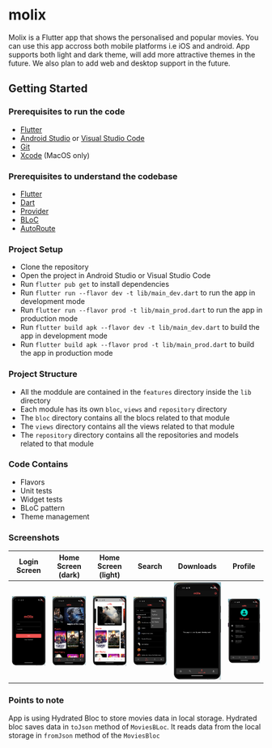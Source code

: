 # molix

Molix is a Flutter app that shows the personalised and popular movies. You can use this app accross both mobile platforms i.e iOS and android. App supports both light and dark theme, will add more attractive themes in the future. We also plan to add web and desktop support in the future.

## Getting Started

### Prerequisites to run the code
* [Flutter](https://flutter.dev/docs/get-started/install)
* [Android Studio](https://developer.android.com/studio) or [Visual Studio Code](https://code.visualstudio.com/)
* [Git](https://git-scm.com/downloads)
* [Xcode](https://developer.apple.com/xcode/) (MacOS only)


### Prerequisites to understand the codebase
* [Flutter](https://docs.flutter.dev/get-started/test-drive)
* [Dart](https://dart.dev/guides)
* [Provider](https://pub.dev/packages/provider)
* [BLoC](https://bloclibrary.dev/#/)
* [AutoRoute](https://pub.dev/packages/auto_route)

### Project Setup
* Clone the repository
* Open the project in Android Studio or Visual Studio Code
* Run `flutter pub get` to install dependencies
* Run `flutter run --flavor dev -t lib/main_dev.dart` to run the app in development mode
* Run `flutter run --flavor prod -t lib/main_prod.dart` to run the app in production mode
* Run `flutter build apk --flavor dev -t lib/main_dev.dart` to build the app in development mode
* Run `flutter build apk --flavor prod -t lib/main_prod.dart` to build the app in production mode

### Project Structure
* All the moddule are contained in the `features` directory inside the `lib` directory
* Each module has its own `bloc`, `views` and `repository` directory
* The `bloc` directory contains all the blocs related to that module
* The `views` directory contains all the views related to that module
* The `repository` directory contains all the repositories and models related to that module

### Code Contains
* Flavors
* Unit tests
* Widget tests
* BLoC pattern
* Theme management

### Screenshots
| Login Screen | Home Screen (dark) | Home Screen (light) | Search | Downloads | Profile |
|:--------:|:--------:|:--------:|:--------:|:--------:|:--------:|
| ![Login Screen](login.png) | ![Home Screen (dark)](home-dark.png) | ![Home Screen (light)](home-light.png) | ![Search](search.png) | ![Downloads](downloads.png) | ![Profile](profile.png) |

### Points to note
App is using Hydrated Bloc to store movies data in local storage. Hydrated bloc saves data in `toJson` method of `MoviesBLoc`. It reads data from the local storage in `fromJson` method of the `MoviesBloc`